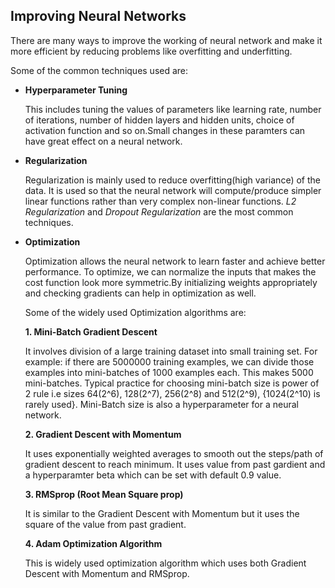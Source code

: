 ## Improving Neural Networks 

<p>There are many ways to improve the working of neural network and make it more efficient by reducing problems like overfitting and underfitting.</p>

<p>Some of the common techniques used are:</p>

  * **Hyperparameter Tuning**
        <p>This includes tuning the values of parameters like learning rate, number of iterations, number of hidden layers and hidden units, choice of activation function and so on.Small changes in these paramters can have great effect on a neural network.</p>
  * **Regularization** 
        <p>Regularization is mainly used to reduce overfitting(high variance) of the data. It is used so that the neural network will compute/produce simpler linear functions rather than very complex non-linear functions. *L2 Regularization* and *Dropout Regularization* are the most common techniques.</p>
  * **Optimization**
         <p>Optimization allows the neural network to learn faster and achieve better performance. To optimize, we can normalize the inputs that makes the cost function look more symmetric.By initializing weights appropriately and checking gradients can help in optimization as well.</p>
         <p>Some of the widely used Optimization algorithms are:</p>
         **1. Mini-Batch Gradient Descent**
                 <p>It involves division of a large training dataset into small training set. For example: if there are 5000000 training examples, we can divide those examples into mini-batches of 1000 examples each. This makes 5000 mini-batches. Typical practice for choosing mini-batch size is power of 2 rule i.e sizes 64(2^6), 128(2^7), 256(2^8) and 512(2^9), {1024(2^10) is rarely used}. Mini-Batch size is also a hyperparameter for a neural network.</p>
         **2. Gradient Descent with Momentum**
                 <p>It uses exponentially weighted averages to smooth out the steps/path of gradient descent to reach minimum. It uses value from past gardient and a hyperparamter beta which can be set with default 0.9 value.</p>
         **3. RMSprop (Root Mean Square prop)**
                 <p>It is similar to the Gradient Descent with Momentum but it uses the square of the value from past gradient.</p>
         **4. Adam Optimization Algorithm**
                 <p>This is widely used optimization algorithm which uses both Gradient Descent with Momentum and RMSprop.</p>
            
